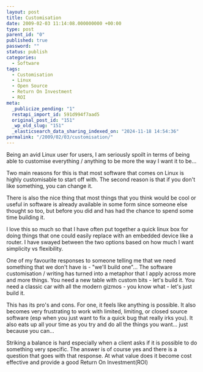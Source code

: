 ```yaml
---
layout: post
title: Customisation
date: 2009-02-03 11:14:08.000000000 +00:00
type: post
parent_id: "0"
published: true
password: ""
status: publish
categories:
  - Software
tags:
  - Customisation
  - Linux
  - Open Source
  - Return On Investment
  - ROI
meta:
  _publicize_pending: "1"
  restapi_import_id: 591d994f7aad5
  original_post_id: "151"
  _wp_old_slug: "151"
  _elasticsearch_data_sharing_indexed_on: "2024-11-18 14:54:36"
permalink: "/2009/02/03/customisation/"
---
```


Being an avid Linux user for users, I am seriously spoilt in terms of being able
to customise everything / anything to be more the way I want it to be...

Two main reasons for this is that most software that comes on Linux is highly
customisable to start off with. The second reason is that if you don't like
something, you can change it.

There is also the nice thing that most things that you think would be cool or
useful in software is already available in some form since someone else thought
so too, but before you did and has had the chance to spend some time building
it.

I love this so much so that I have often put together a quick linux box for
doing things that one could easily replace with an embedded device like a
router. I have swayed between the two options based on how much I want
simplicity vs flexibility.

One of my favourite responses to someone telling me that we need something that
we don't have is - "we'll build one"... The software customisation / writing has
turned into a metaphor that I apply across more and more things. You need a new
table with custom bits - let's build it. You need a classic car with all the
modern gizmos - you know what - let's just build it.

This has its pro's and cons. For one, it feels like anything is possible. It
also becomes very frustrating to work with limited, limiting, or closed source
software (esp when you just want to fix a quick bug that really irks you). It
also eats up all your time as you try and do all the things you want... just
because you can...

Striking a balance is hard especially when a client asks if it is possible to do
something very specific. The answer is of course yes and there is a question
that goes with that response. At what value does it become cost effective and
provide a good Return On Investment(ROI)
